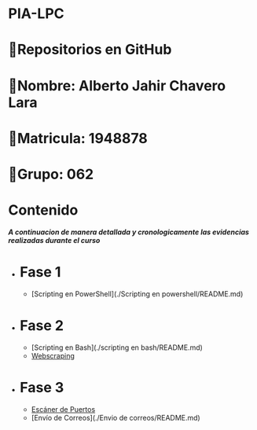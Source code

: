 # PIA-LPC
# 🔵Repositorios en GitHub

# 🔵Nombre: Alberto Jahir Chavero Lara 

# 🔵Matricula: 1948878

# 🔵Grupo: 062

# Contenido 

***A continuacion de manera detallada y cronologicamente las evidencias realizadas durante el curso***

- # Fase 1
	- [Scripting en PowerShell](./Scripting en powershell/README.md)
- # Fase 2
	- [Scripting en Bash](./scripting en bash/README.md)
    - [Webscraping](./Webscrapping/README.md)
- # Fase 3
	- [Escáner de Puertos](./escaner_de_puertos/README.md)
    - [Envío de Correos](./Envio de correos/README.md)
